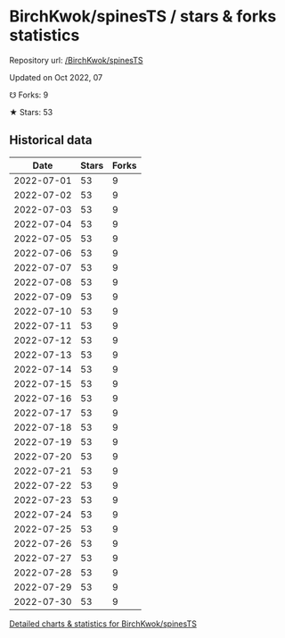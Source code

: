 # BirchKwok/spinesTS / stars & forks statistics

Repository url: [/BirchKwok/spinesTS](https://github.com/BirchKwok/spinesTS)

Updated on Oct 2022, 07

☋ Forks: 9

★ Stars: 53

## Historical data
| Date | Stars | Forks |
|------|-------|-------|
| 2022-07-01 | 53 | 9 | 
| 2022-07-02 | 53 | 9 | 
| 2022-07-03 | 53 | 9 | 
| 2022-07-04 | 53 | 9 | 
| 2022-07-05 | 53 | 9 | 
| 2022-07-06 | 53 | 9 | 
| 2022-07-07 | 53 | 9 | 
| 2022-07-08 | 53 | 9 | 
| 2022-07-09 | 53 | 9 | 
| 2022-07-10 | 53 | 9 | 
| 2022-07-11 | 53 | 9 | 
| 2022-07-12 | 53 | 9 | 
| 2022-07-13 | 53 | 9 | 
| 2022-07-14 | 53 | 9 | 
| 2022-07-15 | 53 | 9 | 
| 2022-07-16 | 53 | 9 | 
| 2022-07-17 | 53 | 9 | 
| 2022-07-18 | 53 | 9 | 
| 2022-07-19 | 53 | 9 | 
| 2022-07-20 | 53 | 9 | 
| 2022-07-21 | 53 | 9 | 
| 2022-07-22 | 53 | 9 | 
| 2022-07-23 | 53 | 9 | 
| 2022-07-24 | 53 | 9 | 
| 2022-07-25 | 53 | 9 | 
| 2022-07-26 | 53 | 9 | 
| 2022-07-27 | 53 | 9 | 
| 2022-07-28 | 53 | 9 | 
| 2022-07-29 | 53 | 9 | 
| 2022-07-30 | 53 | 9 | 


[Detailed charts & statistics for BirchKwok/spinesTS](https://reviewgithub.com/rep/BirchKwok/spinesTS)
